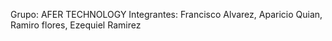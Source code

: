 Grupo: AFER TECHNOLOGY
Integrantes: Francisco Alvarez, Aparicio Quian, Ramiro flores, Ezequiel Ramirez
